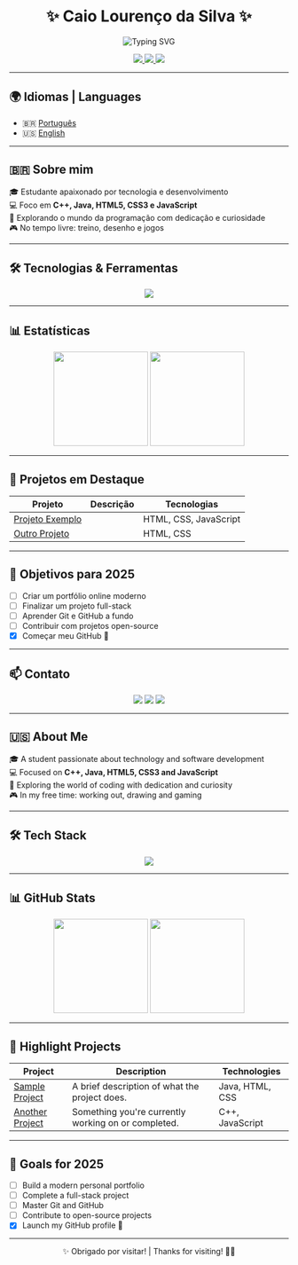 <h1 align="center">✨ Caio Lourenço da Silva ✨</h1>

<p align="center">
  <img src="https://readme-typing-svg.herokuapp.com?font=Fira+Code&size=24&pause=1000&color=F7F7F7&center=true&vCenter=true&width=435&lines=Developer+in+progress;Desenvolvedor+em+formação;Always+learning+%F0%9F%93%9A+Sempre+aprendendo" alt="Typing SVG" />
</p>

<p align="center">
  <a href="https://github.com/caioloudev">
    <img src="https://img.shields.io/github/followers/caioloudev?label=Followers&style=social" />
  </a>
  <a href="mailto:caio@email.com">
    <img src="https://img.shields.io/badge/Email-caio@email.com-D14836?style=flat&logo=gmail&logoColor=white" />
  </a>
  <a href="https://www.linkedin.com/in/caio-louren%C3%A7o-05a3a1178/">
    <img src="https://img.shields.io/badge/LinkedIn-Caio%20Lourenço-blue?style=flat&logo=linkedin" />
  </a>
</p>

---

## 🌍 Idiomas | Languages

- 🇧🇷 [Português](#-sobre-mim)
- 🇺🇸 [English](#-about-me)

---

## 🇧🇷 Sobre mim

🎓 Estudante apaixonado por tecnologia e desenvolvimento  
💻 Foco em **C++, Java, HTML5, CSS3 e JavaScript**  
🚀 Explorando o mundo da programação com dedicação e curiosidade  
🎮 No tempo livre: treino, desenho e jogos

---

## 🛠️ Tecnologias & Ferramentas

<div align="center">
  <img src="https://skillicons.dev/icons?i=cpp,java,html,css,js" />
</div>

---

## 📊 Estatísticas

<div align="center">
  <img height="170px" src="https://github-readme-stats.vercel.app/api?username=caioloudev&theme=radical&show_icons=true&count_private=true" />
  <img height="170px" src="https://github-readme-stats.vercel.app/api/top-langs/?username=caioloudev&layout=compact&theme=radical" />
</div>

---

## 🚀 Projetos em Destaque

| Projeto | Descrição | Tecnologias |
|--------|-----------|-------------|
| [Projeto Exemplo](https://github.com/caioloudev/aatroxflappybird) |  | HTML, CSS, JavaScript |
| [Outro Projeto](https://github.com/Katrox-Guia) |  | HTML, CSS |

---

## 🎯 Objetivos para 2025

- [ ] Criar um portfólio online moderno  
- [ ] Finalizar um projeto full-stack  
- [ ] Aprender Git e GitHub a fundo  
- [ ] Contribuir com projetos open-source  
- [x] Começar meu GitHub 💪  

---

## 📫 Contato

<p align="center">
  <a href="mailto:caiolourenco75@email.com"><img src="https://img.shields.io/badge/-Email-D14836?style=for-the-badge&logo=gmail&logoColor=white" /></a>
  <a href="https://www.linkedin.com/in/caio-louren%C3%A7o-05a3a1178/"><img src="https://img.shields.io/badge/-LinkedIn-0077B5?style=for-the-badge&logo=linkedin&logoColor=white" /></a>
  <a href="https://github.com/caioloudev"><img src="https://img.shields.io/badge/-GitHub-181717?style=for-the-badge&logo=github&logoColor=white" /></a>
</p>

---

## 🇺🇸 About Me

🎓 A student passionate about technology and software development  
💻 Focused on **C++, Java, HTML5, CSS3 and JavaScript**  
🚀 Exploring the world of coding with dedication and curiosity  
🎮 In my free time: working out, drawing and gaming

---

## 🛠️ Tech Stack

<div align="center">
  <img src="https://skillicons.dev/icons?i=cpp,java,html,css,js" />
</div>

---

## 📊 GitHub Stats

<div align="center">
  <img height="170px" src="https://github-readme-stats.vercel.app/api?username=caioloudev&theme=radical&show_icons=true&count_private=true" />
  <img height="170px" src="https://github-readme-stats.vercel.app/api/top-langs/?username=caioloudev&layout=compact&theme=radical" />
</div>

---

## 🚀 Highlight Projects

| Project | Description | Technologies |
|--------|-------------|--------------|
| [Sample Project](https://github.com/caioloudev/projeto1) | A brief description of what the project does. | Java, HTML, CSS |
| [Another Project](https://github.com/caioloudev/projeto2) | Something you're currently working on or completed. | C++, JavaScript |

---

## 🎯 Goals for 2025

- [ ] Build a modern personal portfolio  
- [ ] Complete a full-stack project  
- [ ] Master Git and GitHub  
- [ ] Contribute to open-source projects  
- [x] Launch my GitHub profile 💪  

---

<p align="center">✨ Obrigado por visitar! | Thanks for visiting! 👋✨</p>

<!--
**caioloudev/caioloudev** is a ✨ _special_ ✨ repository because its `README.md` (this file) appears on your GitHub profile.

Here are some ideas to get you started:

- 🔭 I’m currently working on ...
- 🌱 I’m currently learning ...
- 👯 I’m looking to collaborate on ...
- 🤔 I’m looking for help with ...
- 💬 Ask me about ...
- 📫 How to reach me: ...
- 😄 Pronouns: ...
- ⚡ Fun fact: ...
-->

